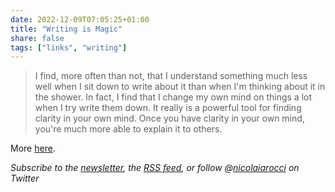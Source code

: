 ```yaml
---
date: 2022-12-09T07:05:25+01:00
title: "Writing is Magic"
share: false
tags: ["links", "writing"]
---
```

> I find, more often than not, that I understand something much less well when
> I sit down to write about it than when I'm thinking about it in the shower.
> In fact, I find that I change my own mind on things a lot when I try write
> them down. It really is a powerful tool for finding clarity in your own mind.
> Once you have clarity in your own mind, you're much more able to explain it
> to others.

More [here](https://brooker.co.za/blog/2022/11/08/writing.html).

*Subscribe to the [newsletter][nl], the [RSS feed][rss], or follow @[nicolaiarocci][tw] on Twitter*

 [rss]: https://nicolaiarocci.com/index.xml
 [tw]: http://twitter.com/nicolaiarocci
 [nl]: https://nicolaiarocci.substack.com
